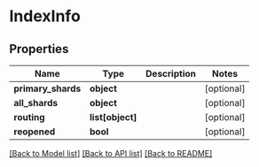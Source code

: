 # IndexInfo

## Properties
Name | Type | Description | Notes
------------ | ------------- | ------------- | -------------
**primary_shards** | **object** |  | [optional] 
**all_shards** | **object** |  | [optional] 
**routing** | **list[object]** |  | [optional] 
**reopened** | **bool** |  | [optional] 

[[Back to Model list]](../README.md#documentation-for-models) [[Back to API list]](../README.md#documentation-for-api-endpoints) [[Back to README]](../README.md)


